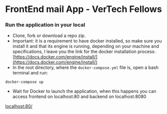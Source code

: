 # FrontEnd mail App - VerTech Fellows

### Run the application in your local

* Clone, fork or download a repo zip.
* Important: it is a requirement to have docker installed, so make sure you install it and that its engine is running, depending on your machine and specifications, I leave you the link for the docker installation process:
  [https://docs.docker.com/engine/install/](https://docs.docker.com/engine/install/)
* In the root directory, where the `docker-compose.yml` file is, open a bash terminal and run:

```
docker-compose up
```

* Wait for Docker to launch the application, when this happens you can access frontend on localhost:80 and backend on localhost:8080

[localhost:80/](https://github.com/macv9620/notes-app/blob/main)

